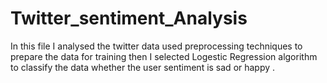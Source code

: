 # Twitter_sentiment_Analysis
In this file I analysed the twitter data used preprocessing techniques to prepare the data for training then I selected Logestic Regression algorithm to classify the data whether the user sentiment is sad or happy .
